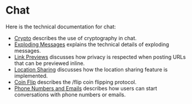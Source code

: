 # Chat

Here is the technical documentation for chat:

- [Crypto](crypto) describes the use of cryptography in chat.
- [Exploding Messages](ephemeral) explains the technical details of exploding
  messages.
- [Link Previews](linkpreviews) discusses how privacy is respected when posting
  URLs that can be previewed inline.
- [Location Sharing](location) discusses how the location sharing feature is implemented.
- [Coin Flip](coinflip) describes the /flip coin flipping protocol.
- [Phone Numbers and Emails](phones_and_emails) describes how users can start conversations with phone numbers or emails.
